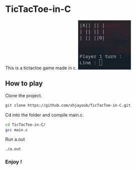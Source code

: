 # TicTacToe-in-C
This is a tictactoe game made in c.
![screenshot](img/tictactoe1.png) 
## How to play
Clone the project.
```bash
git clone https://github.com/xhjayoub/TicTacToe-in-C.git
```
Cd into the folder and compile main.c.
```bash
cd TicTacToe-in-C/
gcc main.c
```
Run a.out
```bash
./a.out
```
### Enjoy !